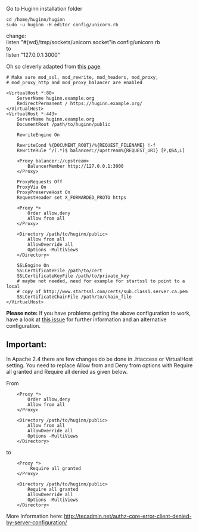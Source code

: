 Go to Huginn installation folder

```
cd /home/huginn/huginn
sudo -u huginn -H editor config/unicorn.rb
```

change:  
listen "#{wd}/tmp/sockets/unicorn.socket"in config/unicorn.rb  
 to  
listen "127.0.0.1:3000"

Oh so cleverly adapted from [this page](https://gist.github.com/MrZYX/719014).

```
# Make sure mod_ssl, mod_rewrite, mod_headers, mod_proxy,
# mod_proxy_http and mod_proxy_balancer are enabled

<VirtualHost *:80>
    ServerName huginn.example.org
    RedirectPermanent / https://huginn.example.org/
</VirtualHost>
<VirtualHost *:443>
    ServerName huginn.example.org
    DocumentRoot /path/to/huginn/public

    RewriteEngine On

    RewriteCond %{DOCUMENT_ROOT}/%{REQUEST_FILENAME} !-f
    RewriteRule ^/(.*)$ balancer://upstream%{REQUEST_URI} [P,QSA,L]

    <Proxy balancer://upstream>
        BalancerMember http://127.0.0.1:3000
    </Proxy>

    ProxyRequests Off
    ProxyVia On
    ProxyPreserveHost On
    RequestHeader set X_FORWARDED_PROTO https

    <Proxy *>
        Order allow,deny
        Allow from all
    </Proxy>

    <Directory /path/to/huginn/public>
        Allow from all
        AllowOverride all
        Options -MultiViews
    </Directory>

    SSLEngine On
    SSLCertificateFile /path/to/cert
    SSLCertificateKeyFile /path/to/private_key
    # maybe not needed, need for example for startssl to point to a local
    # copy of http://www.startssl.com/certs/sub.class1.server.ca.pem
    SSLCertificateChainFile /path/to/chain_file
</VirtualHost>
```

**Please note:** If you have problems getting the above configuration to work, have a look at [this issue](https://github.com/huginn/huginn/issues/2322#issuecomment-399763418) for further information and an alternative configuration.

## Important:

In Apache 2.4 there are few changes do be done in .htaccess or VirtualHost setting. You need to replace Allow from and Deny from options with Require all granted and Require all denied as given below.

From

```
    <Proxy *>
        Order allow,deny
        Allow from all
    </Proxy>

    <Directory /path/to/huginn/public>
        Allow from all
        AllowOverride all
        Options -MultiViews
    </Directory>
```

to

```
    <Proxy *>
         Require all granted
    </Proxy>

    <Directory /path/to/huginn/public>
        Require all granted
        AllowOverride all
        Options -MultiViews
    </Directory>
```

More Information here: http://tecadmin.net/authz-core-error-client-denied-by-server-configuration/
